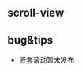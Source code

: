 ## scroll-view

<!-- UTSCOMJSON.scroll-view.description -->

<!-- UTSCOMJSON.scroll-view.attrubute -->

<!-- UTSCOMJSON.scroll-view.event -->

<!-- UTSCOMJSON.scroll-view.compatibility -->

<!-- UTSCOMJSON.scroll-view.reference -->

## bug&tips
- 嵌套滚动暂未发布